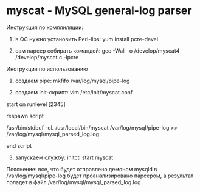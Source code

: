 # myscat - MySQL general-log parser

Инструкция по комплиляции:

1) в ОС нужно установить Perl-libs:
yum install pcre-devel

2) сам парсер собирать командой:
gcc -Wall -o /develop/myscat4 /develop/myscat.c -lpcre


Инструкция по использованию

1) создаем pipe:
mkfifo /var/log/mysql/pipe-log

2) создаем init-скрипт:
vim /etc/init/myscat.conf

start on runlevel [2345]

respawn
script

/usr/bin/stdbuf -oL /usr/local/bin/myscat /var/log/mysql/pipe-log >> /var/log/mysql/mysql_parsed_log.log

end script

3) запускаем службу:
initctl start myscat

Пояснение:
все, что будет отправлено демоном mysqld в /var/log/mysql/pipe-log будет проанализировано парсером, а результат попадет в файл /var/log/mysql/mysql_parsed_log.log
